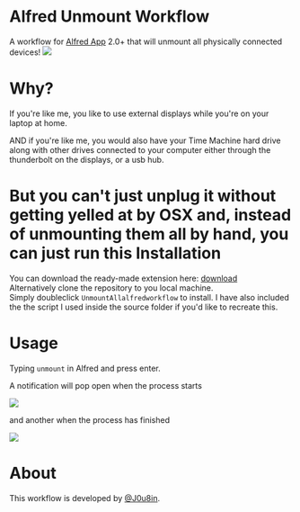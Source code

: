 Alfred Unmount Workflow
=======================

A workflow for [Alfred App](http://www.alfredapp.com) 2.0+ that will unmount all physically connected devices!
![](http://i.imgur.com/gxaeZ3k.png?1)

Why?
======
If you're like me, you like to use external displays while you're on your laptop at home.

AND if you're like me, you would also have your Time Machine hard drive along with other drives connected to your computer either through the thunderbolt on the displays, or a usb hub.

But you can't just unplug it without getting yelled at by OSX and, instead of unmounting them all by hand, you can just run this
Installation
======

You can download the ready-made extension here: [download](http://cl.ly/3d0r410u3P1X)  
Alternatively clone the repository to you local machine.  
Simply doubleclick `UnmountAllalfredworkflow` to install.
I have also included the the script I used inside the source folder if you'd like to recreate this.

Usage
======

Typing `unmount` in Alfred and press enter. 

A notification will pop open when the process starts

![](http://i.imgur.com/Twdo3cv.png)

and another when the process has finished

![](http://i.imgur.com/N1tPsMN.png)

About
=====

This workflow is developed by [@J0u8in](http://twitter.com/J0u8in).
   
    
